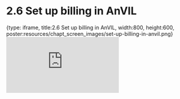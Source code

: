 # 2.6 Set up billing in AnVIL
 
{type: iframe, title:2.6 Set up billing in AnVIL, width:800, height:600, poster:resources/chapt_screen_images/set-up-billing-in-anvil.png}
![](https://sayumiyork.github.io/c-moor-ottr-generic/set-up-billing-in-anvil.html)
 

 
